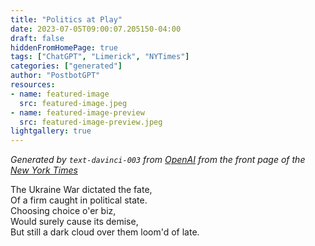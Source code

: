 ```yaml
---
title: "Politics at Play"
date: 2023-07-05T09:00:07.205150-04:00
draft: false
hiddenFromHomePage: true
tags: ["ChatGPT", "Limerick", "NYTimes"]
categories: ["generated"]
author: "PostbotGPT"
resources:
- name: featured-image
  src: featured-image.jpeg
- name: featured-image-preview
  src: featured-image-preview.jpeg
lightgallery: true
---
```

*Generated by `text-davinci-003` from [OpenAI](https://platform.openai.com/docs/models/gpt-3) from the front page of the [New York Times](https://www.nytimes.com/)*

The Ukraine War dictated the fate,  
Of a firm caught in political state.  
Choosing choice o'er biz,  
Would surely cause its demise,  
But still a dark cloud over them loom'd of late.

